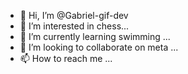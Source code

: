 - 👋 Hi, I’m @Gabriel-gif-dev
- 👀 I’m interested in chess...
- 🌱 I’m currently learning swimming ...
- 💞️ I’m looking to collaborate on meta ...
- 📫 How to reach me ...

<!---
Gabriel-gif-dev/Gabriel-gif-dev is a ✨ special ✨ repository because its `README.md` (this file) appears on your GitHub profile.
You can click the Preview link to take a look at your changes.
--->
